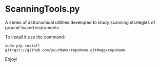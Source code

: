 # ScanningTools.py

A series of astronomical utilities developed to study scanning strategies of ground-based instruments.

To install it use the command:

`sudo pip install git+git://github.com/yourName/repoName.git#egg=repoName`

Enjoy!
